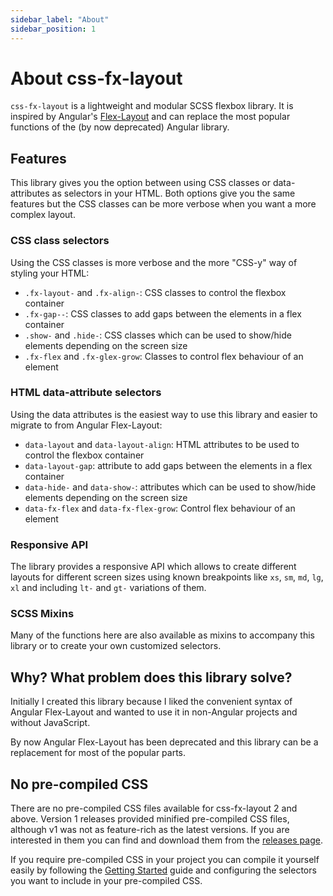 ```yaml
---
sidebar_label: "About"
sidebar_position: 1
---
```


# About css-fx-layout

`css-fx-layout` is a lightweight and modular SCSS flexbox library. It is inspired by Angular's [Flex-Layout](https://github.com/angular/flex-layout) and can
replace the
most popular functions of the (by now deprecated) Angular library.

## Features

This library gives you the option between using CSS classes or data-attributes as selectors in your HTML. Both options give you the same features but the CSS
classes can be more verbose when you want a more complex layout.

### CSS class selectors

Using the CSS classes is more verbose and the more "CSS-y" way of styling your HTML:

* `.fx-layout-` and `.fx-align-`: CSS classes to control the flexbox container
* `.fx-gap--`: CSS classes to add gaps between the elements in a flex container
* `.show-` and `.hide-`: CSS classes which can be used to show/hide elements depending on the screen size
* `.fx-flex` and `.fx-glex-grow`: Classes to control flex behaviour of an element

### HTML data-attribute selectors

Using the data attributes is the easiest way to use this library and easier to migrate to from Angular Flex-Layout:

* `data-layout` and `data-layout-align`: HTML attributes to be used to control the flexbox container
* `data-layout-gap`: attribute to add gaps between the elements in a flex container
* `data-hide-` and `data-show-`: attributes which can be used to show/hide elements depending on the screen size
* `data-fx-flex` and `data-fx-flex-grow`: Control flex behaviour of an element

### Responsive API

The library provides a responsive API which allows to create different layouts for different screen sizes using known breakpoints
like `xs`, `sm`, `md`, `lg`, `xl` and including `lt-` and `gt-` variations of them.

### SCSS Mixins

Many of the functions here are also available as mixins to accompany this library or to create your own customized selectors.

## Why? What problem does this library solve?

Initially I created this library because I liked the convenient syntax of Angular Flex-Layout and wanted to use it in non-Angular
projects and without JavaScript.

By now Angular Flex-Layout has been deprecated and this library can be a replacement for most of the popular parts.

## No pre-compiled CSS

There are no pre-compiled CSS files available for css-fx-layout 2 and above.
Version 1 releases provided minified pre-compiled CSS files, although v1 was not as feature-rich as the latest versions. If you are interested in them you can
find and download them from the [releases page](https://github.com/philmtd/css-fx-layout/releases/).

If you require pre-compiled CSS in your project you can compile it yourself easily by following the [Getting Started](./getting-started) guide and configuring the selectors you
want to include in your pre-compiled CSS.